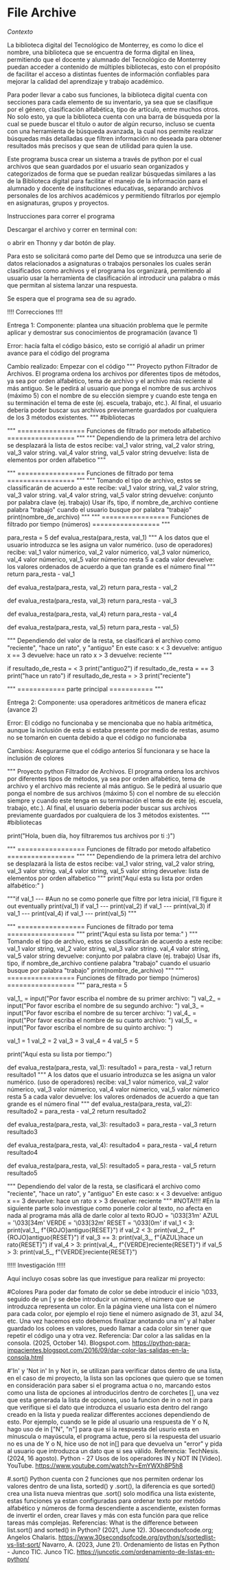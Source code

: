 # File Archive
*Contexto*

La biblioteca digital del Tecnológico de Monterrey, es como lo dice el nombre, una biblioteca que se encuentra de forma digital en línea, permitiendo que el docente y alumnado del Tecnológico de Monterrey puedan acceder a contenido de múltiples bibliotecas, esto con el propósito de facilitar el acceso a distintas fuentes de información confiables para mejorar la calidad del aprendizaje y trabajo académico.

Para poder llevar a cabo sus funciones, la biblioteca digital cuenta con secciones para cada elemento de su inventario, ya sea que se clasifique por el género, clasificación alfabética, tipo de artículo, entre muchos otros. No solo esto, ya que la biblioteca cuenta con una barra de búsqueda por la cual se puede buscar el título o autor de algún recurso, incluso se cuenta con una herramienta de búsqueda avanzada, la cual nos permite realizar búsquedas más detalladas que filtren información no deseada para obtener resultados más precisos y que sean de utilidad para quien la use.

Este programa busca crear un sistema a través de python por el cual archivos que sean guardados por el usuario sean organizados y categorizados de forma que se puedan realizar búsquedas similares a las de la Biblioteca digital para facilitar el manejo de la información para el alumnado y docente de instituciones educativas, separando archivos personales de los archivos académicos y permitiendo filtrarlos por ejemplo en asignaturas, grupos y proyectos.

Instrucciones para correr el programa

Descargar el archivo y correr en terminal con:

o abrir en Thonny y dar botón de play.

Para esto se solicitará como parte del Demo que se introduzca una serie de datos relacionados a asignaturas o trabajos personales los cuales serán clasificados como archivos y el programa los organizará, permitiendo al usuario usar la herramienta de clasificación al introducir una palabra o más que permitan al sistema lanzar una respuesta.

Se espera que el programa sea de su agrado.






!!!! Correcciones !!!!

Entrega 1:
Componente: plantea una situación problema que le permite aplicar y demostrar sus conocimientos de programación (avance 1)

Error: hacía falta el código básico, esto se corrigió al añadir un primer avance para el código del programa

Cambio realizado: Empezar con el código
"""
Proyecto python
Filtrador de Archivos.
El programa ordena los archivos por diferentes tipos de métodos, ya sea por orden alfabético, 
tema de archivo y el archivo más reciente al más antiguo.
Se le pedirá al usuario que ponga el nombre de sus archivos (máximo 5) con el nombre de su elección 
siempre y cuando este tenga en su terminación el tema de este (ej. escuela, trabajo, etc.).
Al final, el usuario debería poder buscar sus archivos previamente guardados por cualquiera
de los 3 métodos existentes. 
"""
#bibliotecas

"""
================= Funciones de filtrado por metodo alfabetico =================
"""
"""
Dependiendo de la primera letra del archivo se desplazará la lista de estos
recibe: val_1 valor string, val_2 valor string, val_3 valor string.
val_4 valor string, val_5 valor string
devuelve: lista de elementos por orden alfabetico
"""

"""
================= Funciones de filtrado por tema =================
"""
"""
Tomando el tipo de archivo, estos se classificarán de acuerdo a este
recibe: val_1 valor string, val_2 valor string, val_3 valor string.
val_4 valor string, val_5 valor string
devuelve: conjunto por palabra clave (ej. trabajo)
Usar ifs, tipo, 
if nombre_de_archivo contiene palabra "trabajo"
cuando el usuario busque por palabra "trabajo"
print(nombre_de_archivo)
"""
"""
================= Funciones de filtrado por tiempo (números) =================
"""

para_resta = 5
def evalua_resta(para_resta, val_1)
"""
A los datos que el usuario introduzca se les asigna un valor numérico.
(uso de operadores)
recibe: val_1 valor númerico, val_2 valor númerico, val_3 valor númerico,
val_4 valor númerico, val_5 valor númerico
resta 5 a cada valor
devuelve: los valores ordenados de acuerdo a que tan grande es el número final
"""
return para_resta - val_1

def evalua_resta(para_resta, val_2)
return para_resta - val_2

def evalua_resta(para_resta, val_3)
return para_resta - val_3

def evalua_resta(para_resta, val_4)
return para_resta - val_4

def evalua_resta(para_resta, val_5)
return para_resta - val_5}

"""
Dependiendo del valor de la resta, se clasificará el archivo como "reciente", "hace un rato",
y "antiguo"
En este caso: x < 3 
devuelve: antiguo
x == 3
devuelve: hace un rato
x > 3
devuelve: reciente
"""

if resultado_de_resta = < 3
print("antiguo2")
if resultado_de_resta = == 3
print("hace un rato")
if resultado_de_resta = > 3
print("reciente")

"""
============ parte principal ===========
"""

Entrega 2:
Componente: usa operadores aritméticos de manera eficaz (avance 2)

Error: El código no funcionaba y se mencionaba que no había aritmética, aunque la inclusión de esta si estaba presente por medio de restas, asumo no se tomarón en cuenta debido a que el código no funcionaba

Cambios: Asegurarme que el código anterios SÍ funcionara y se hace la inclusión de colores

"""
Proyecto python
Filtrador de Archivos.
El programa ordena los archivos por diferentes tipos de métodos, ya sea por orden alfabético, 
tema de archivo y el archivo más reciente al más antiguo.
Se le pedirá al usuario que ponga el nombre de sus archivos (máximo 5) con el nombre de su elección 
siempre y cuando este tenga en su terminación el tema de este (ej. escuela, trabajo, etc.).
Al final, el usuario debería poder buscar sus archivos previamente guardados por cualquiera
de los 3 métodos existentes. 
"""
#bibliotecas

print("Hola, buen día, hoy filtraremos tus archivos por ti :)")

"""
================= Funciones de filtrado por metodo alfabetico =================
"""
"""
Dependiendo de la primera letra del archivo se desplazará la lista de estos
recibe: val_1 valor string, val_2 valor string, val_3 valor string.
val_4 valor string, val_5 valor string
devuelve: lista de elementos por orden alfabetico
"""
print("Aquí esta su lista por orden alfabético:" )
      

"""if val_1  ---       #Aun no se como ponerle que filtre por letra inicial, I'll figure it out eventually
print(val_1)
if val_1  ---
print(val_2)
if val_1  ---
print(val_3)
if val_1  ---
print(val_4)
if val_1  ---
print(val_5)
"""

"""
================= Funciones de filtrado por tema =================
"""
print("Aquí esta su lista por tema:" )
"""
Tomando el tipo de archivo, estos se classificarán de acuerdo a este
recibe: val_1 valor string, val_2 valor string, val_3 valor string.
val_4 valor string, val_5 valor string
devuelve: conjunto por palabra clave (ej. trabajo)
Usar ifs, tipo, 
if nombre_de_archivo contiene palabra "trabajo"
cuando el usuario busque por palabra "trabajo"
print(nombre_de_archivo)
"""
"""
================= Funciones de filtrado por tiempo (números) =================
"""
para_resta = 5

val_1_ = input("Por favor escriba el nombre de su primer archivo: ")
val_2_ = input("Por favor escriba el nombre de su segundo archivo: ")
val_3_ = input("Por favor escriba el nombre de su tercer archivo: ")
val_4_ = input("Por favor escriba el nombre de su cuarto archivo: ")
val_5_ = input("Por favor escriba el nombre de su quinto archivo: ")

val_1 = 1
val_2 = 2
val_3 = 3
val_4 = 4
val_5 = 5

print("Aquí esta su lista por tiempo:")

def evalua_resta(para_resta, val_1):
    resultado1 = para_resta - val_1
    return resultado1
"""
A los datos que el usuario introduzca se les asigna un valor numérico.
(uso de operadores)
recibe: val_1 valor númerico, val_2 valor númerico, val_3 valor númerico,
val_4 valor númerico, val_5 valor númerico
resta 5 a cada valor
devuelve: los valores ordenados de acuerdo a que tan grande es el número final
"""
def evalua_resta(para_resta, val_2):
    resultado2 = para_resta - val_2
    return resultado2

def evalua_resta(para_resta, val_3):
    resultado3 = para_resta - val_3
    return resultado3

def evalua_resta(para_resta, val_4):
    resultado4 = para_resta - val_4
    return resultado4    

def evalua_resta(para_resta, val_5):
    resultado5 = para_resta - val_5
    return resultado5

"""
Dependiendo del valor de la resta, se clasificará el archivo como "reciente", "hace un rato",
y "antiguo"
En este caso: x < 3 
devuelve: antiguo
x == 3
devuelve: hace un rato
x > 3
devuelve: reciente
"""
#NOTA!!!!
#En la siguiente parte solo investigue como ponerle color al texto, no afecta en nada al programa más allá de darle color al texto
ROJO = '\033[31m'
AZUL = '\033[34m'
VERDE = '\033[32m'
RESET = '\033[0m'
if val_1 < 3:
    print(val_1_, f"{ROJO}antiguo{RESET}")
if val_2 < 3:
    print(val_2_, f"{ROJO}antiguo{RESET}")
if val_3 == 3:
    print(val_3_, f"{AZUL}hace un rato{RESET}")
if val_4 > 3:
    print(val_4_, f"{VERDE}reciente{RESET}")
if val_5 > 3:
    print(val_5_, f"{VERDE}reciente{RESET}")




    

!!!!! Investigación !!!!!

Aquí incluyo cosas sobre las que investigue para realizar mi proyecto:

#Colores
Para poder dar fomato de color se debe introducir el inicio '\033, seguido de un [ y se debe introducir un número, el número que se introduzca representa un color. En la página viene una lista con el número para cada color,
por ejemplo el rojo tiene el número asignado de 31, azul 34, etc. Una vez hacemos esto debemos finalizar anotando una m' y al haber guardado los coloes en valores, puedo llamar a cada color sin tener que repetir
el código una y otra vez.
Referencia:
Dar color a las salidas en la consola. (2025, October 14). Blogspot.com. https://python-para-impacientes.blogspot.com/2016/09/dar-color-las-salidas-en-la-consola.html

#'In' y 'Not in'
In y Not in, se utilizan para verificar datos dentro de una lista, en el caso de mi proyecto, la lista son las opciones que quiero que se tomen en consideración para saber si el programa actua o no, marcando estos como una lista
de opciones al introducirlos dentro de corchetes [], una vez que esta generada la lista de opciones, uso la funcion de in o not in para que verifique si el dato que introduzca el usuario esta dentro del rango creado en la lista y
pueda realizar differentes acciones dependiendo de esto. Por ejemplo, cuando se le pide al usuario una respuesta de Y o N, hago uso de in ["N", "n"] para que si la respuesta del usurio esta en mínuscula o mayúscula, el programa actue,
pero si la respuesta del usuario no es una de Y o N, hice uso de not in[] para que devuelva un "error" y pida al usuario que introduzca un dato que si sea válido.
Referencia:
TechNesis. (2024, 16 agosto). Python - 27 Usos de los operadores IN y NOT IN [Vídeo]. YouTube. https://www.youtube.com/watch?v=EmYWXh8P5h8

#.sort()
Python cuenta con 2 funciones que nos permiten ordenar los valores dentro de una lista, sorted() y .sort(), la diferencia es que sorted() crea una lista nueva mientras que .sort() solo modifica una lista existente,
estas funciones ya estan configuradas para ordenar texto por metódo alfabético y números de forma descendiente a ascendiente, existen formas de invertir el orden, crear llaves y más con esta función para que relice tareas más complejas.
Referencias:
What is the difference between list.sort() and sorted() in Python? (2021, June 12). 30secondsofcode.org; Angelos Chalaris. https://www.30secondsofcode.org/python/s/sortedlist-vs-list-sort/
Navarro, A. (2023, June 21). Ordenamiento de listas en Python - Junco TIC. Junco TIC. https://juncotic.com/ordenamiento-de-listas-en-python/
